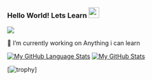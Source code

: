 ### Hello World! Lets Learn <img src="https://media.giphy.com/media/hvRJCLFzcasrR4ia7z/giphy.gif" width="25px">


![](https://visitor-badge.glitch.me/badge?page_id=Appdev33.Appdev33)
<!--
**Appdev33/Appdev33** is a ✨ _special_ ✨ repository because its `README.md` (this file) appears on your GitHub profile.

Here are some ideas to get you started:

 
  
  
- 🌱 I’m currently learning ...
- 👯 I’m looking to collaborate on ...
- 🤔 I’m looking for help with ...
- 💬 Ask me about ...
- 📫 How to reach me: ...
- 😄 Pronouns: ...
- ⚡ Fun fact: ...-->

 🔭 I’m currently working on Anything i can learn



[![My GitHub Language Stats](https://github-readme-stats.vercel.app/api/top-langs/?username=Appdev33&langs_count=100&theme=tokyonight)]()
[![My GitHub Stats](https://github-readme-stats.vercel.app/api/?username=Appdev33&count_private=true&theme=tokyonight&showicons=true)]()<br>



[![trophy](https://github-profile-trophy.vercel.app/?username=Appdev33&theme=onedark)] <br>

